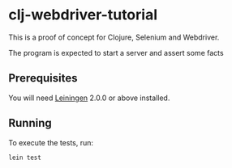 # clj-webdriver-tutorial

This is a proof of concept for Clojure, Selenium and Webdriver.

The program is expected to start a server and assert some facts

## Prerequisites

You will need [Leiningen][] 2.0.0 or above installed.

[leiningen]: https://github.com/technomancy/leiningen

## Running

To execute the tests, run:

    lein test
